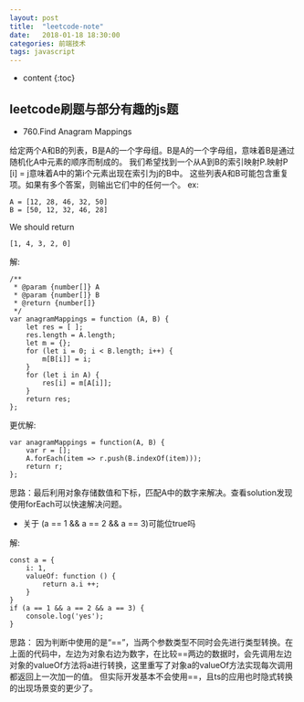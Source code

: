 ```yaml
---
layout: post
title:  "leetcode-note"
date:   2018-01-18 18:30:00
categories: 前端技术
tags: javascript
---
```


* content
{:toc}

## leetcode刷题与部分有趣的js题



* 760.Find Anagram Mappings

给定两个A和B的列表，B是A的一个字母组。B是A的一个字母组，意味着B是通过随机化A中元素的顺序而制成的。
我们希望找到一个从A到B的索引映射P.映射P [i] = j意味着A中的第i个元素出现在索引为j的B中。
这些列表A和B可能包含重复项。如果有多个答案，则输出它们中的任何一个。
ex: 
```
A = [12, 28, 46, 32, 50]
B = [50, 12, 32, 46, 28]
```
We should return
```
[1, 4, 3, 2, 0]
```
解:
```
/**
 * @param {number[]} A
 * @param {number[]} B
 * @return {number[]}
 */
var anagramMappings = function (A, B) {
    let res = [ ];
    res.length = A.length;
    let m = {};
    for (let i = 0; i < B.length; i++) {
        m[B[i]] = i;
    }
    for (let i in A) {
        res[i] = m[A[i]];
    }
    return res;
};
```
更优解: 
```
var anagramMappings = function(A, B) {
    var r = [];
    A.forEach(item => r.push(B.indexOf(item)));
    return r;
};
```
思路：最后利用对象存储数值和下标，匹配A中的数字来解决。查看solution发现使用forEach可以快速解决问题。

* 关于 (a == 1 && a == 2 && a == 3)可能位true吗

解:
```
const a = {
    i: 1,
    valueOf: function () {
        return a.i ++;
    }
}
if (a == 1 && a == 2 && a == 3) {
    console.log('yes');
}
```
思路： 因为判断中使用的是“==”，当两个参数类型不同时会先进行类型转换。在上面的代码中，左边为对象右边为数字，在比较==两边的数据时，会先调用左边对象的valueOf方法将a进行转换，这里重写了对象a的valueOf方法实现每次调用都返回上一次加一的值。
但实际开发基本不会使用==，且ts的应用也时隐式转换的出现场景变的更少了。